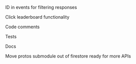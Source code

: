 ID in events for filtering responses

Click leaderboard functionality

Code comments

Tests

Docs

Move protos submodule out of firestore ready for more APIs